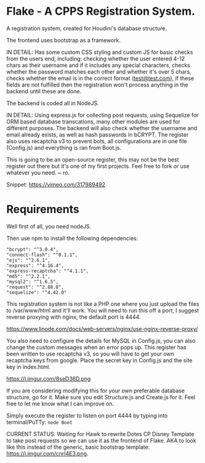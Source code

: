 # Flake - A CPPS Registration System. 

A registration system, created for Houdini's database structure. 

The frontend uses bootstrap as a framework.

IN DETAIL: Has some custom CSS styling and custom JS for basic checks from the users end, including: checking whether the user entered 4-12 chars as their username and if it includes any special characters, checks whether the password matches each other and whether it's over 5 chars, checks whether the email is in the correct format (test@test.com), if these fields are not fulfilled then the registration won't process anything in the backend until these are done.

The backend is coded all in NodeJS.

IN DETAIL: Using express.js for collecting post requests, using Sequelize for ORM based database transcations, many other modules are used for different purposes. The backend will also check whether the username and email already exists, as well as hash passwords in bCRYPT. The register also uses recaptcha v3 to prevent bots, all configurations are in one file (Config.js) and everything is ran from Boot.js. 

This is going to be an open-source register, this may not be the best register out there but it's one of my first projects. Feel free to fork or use whatever you need. ~ ro.


Snippet: https://vimeo.com/317989492


# Requirements


Well first of all, you need nodeJS.

Then use npm to install the following dependencies:

    "bcrypt": "^3.0.4",
    "connect-flash": "^0.1.1",
    "ejs": "^2.6.1",
    "express": "^4.16.4",
    "express-recaptcha": "^4.1.1",
    "md5": "^2.2.1",
    "mysql2": "^1.6.5",
    "request": "^2.88.0",
    "sequelize": "^4.42.0"

This registration system is not like a PHP one where you just upload the files to /var/www/html and it'll work. You will need to run this off a port, I suggest reverse proxying with nginx, the default port is 4444. 

https://www.linode.com/docs/web-servers/nginx/use-nginx-reverse-proxy/

You also need to configure the details for MySQL in Config.js, you can also change the custom messages when an error pops up. This register has been written to use recaptcha v3, so you will have to get your own recaptcha keys from google. Place the secret key in Config.js and the site key in index.html.

https://i.imgur.com/8seD36D.png

If you are considering modifying this for your own preferable database structure, go for it. Make sure you edit Structure.js and Create.js for it. Feel free to let me know what I can improve on.

Simply execute the register to listen on port 4444 by typing into terminal/PuTTy: `node Boot`


CURRENT STATUS: Waiting for Hawk to rewrite Dotes CP Disney Template to take post requests so we can use it as the frontend of Flake. AKA to look like this instead of the generic, basic bootstrap template: https://i.imgur.com/cnrl4E3.png. 



